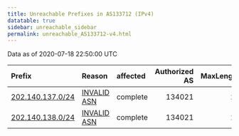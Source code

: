 ```yaml
---
title: Unreachable Prefixes in AS133712 (IPv4)
datatable: true
sidebar: unreachable_sidebar
permalink: unreachable_AS133712-v4.html
---
```


Data as of 2020-07-18 22:50:00 UTC


<div class="datatable-begin"></div>

| Prefix                                                     | Reason                                                                                                   | affected   |   Authorized AS |   MaxLength | Anchor                                       |   unreachable /24s |
|:-----------------------------------------------------------|:---------------------------------------------------------------------------------------------------------|:-----------|----------------:|------------:|:---------------------------------------------|-------------------:|
| [202.140.137.0/24](https://stat.ripe.net/202.140.137.0/24) | [INVALID ASN](https://rpki-validator.ripe.net/announcement-preview?asn=AS133712&prefix=202.140.137.0/24) | complete   |          134021 |          22 | [APNIC](unreachable_APNIC_RPKI_Root-v4.html) |                  1 |
| [202.140.138.0/24](https://stat.ripe.net/202.140.138.0/24) | [INVALID ASN](https://rpki-validator.ripe.net/announcement-preview?asn=AS133712&prefix=202.140.138.0/24) | complete   |          134021 |          22 | [APNIC](unreachable_APNIC_RPKI_Root-v4.html) |                  1 |

<div class="datatable-end"></div>